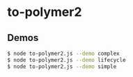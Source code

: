 # to-polymer2


## Demos

```bash
$ node to-polymer2.js --demo complex
$ node to-polymer2.js --demo lifecycle
$ node to-polymer2.js --demo simple
```
